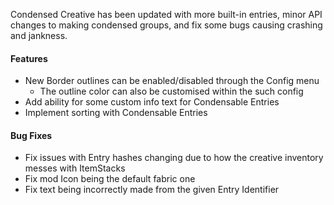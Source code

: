 Condensed Creative has been updated with more built-in entries, minor API changes to making condensed groups, and fix some bugs causing crashing and jankness.

#### Features
- New Border outlines can be enabled/disabled through the Config menu
  - The outline color can also be customised within the such config
- Add ability for some custom info text for Condensable Entries
- Implement sorting with Condensable Entries

#### Bug Fixes
- Fix issues with Entry hashes changing due to how the creative inventory messes with ItemStacks
- Fix mod Icon being the default fabric one
- Fix text being incorrectly made from the given Entry Identifier 
